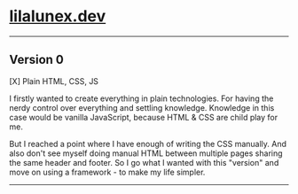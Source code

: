 # [lilalunex.dev](https://lilalunex.dev)

---

## Version 0

[X] Plain HTML, CSS, JS

I firstly wanted to create everything in plain technologies. For having the nerdy control over everything and settling knowledge. Knowledge in this case would be vanilla JavaScript, because HTML & CSS are child play for me.

But I reached a point where I have enough of writing the CSS manually. And also don't see myself doing manual HTML between multiple pages sharing the same header and footer. So I go what I wanted with this "version" and move on using a framework - to make my life simpler. 

---